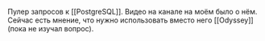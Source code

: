 Пулер запросов к [[PostgreSQL]]. Видео на канале на моём было о нём. Сейчас есть мнение, что нужно использовать вместо него [[Odyssey]] (пока не изучал вопрос).